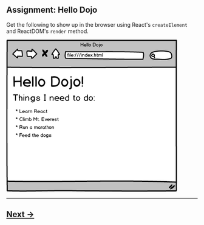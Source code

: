 ## Assignment: Hello Dojo

Get the following to show up in the browser using React's `createElement` and ReactDOM's `render` method.

![wireframe](../00.Media/images/hello_dojo.png)

---

## [Next ->](../01.Lessons/05.Components.md)
